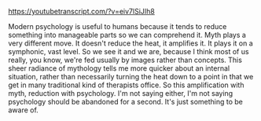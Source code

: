 https://youtubetranscript.com/?v=eiv7lSiJIh8

 Modern psychology is useful to humans because it tends to reduce something into manageable parts so we can comprehend it. Myth plays a very different move. It doesn't reduce the heat, it amplifies it. It plays it on a symphonic, vast level. So we see it and we are, because I think most of us really, you know, we're fed usually by images rather than concepts. This sheer radiance of mythology tells me more quicker about an internal situation, rather than necessarily turning the heat down to a point in that we get in many traditional kind of therapists office. So this amplification with myth, reduction with psychology. I'm not saying either, I'm not saying psychology should be abandoned for a second. It's just something to be aware of.